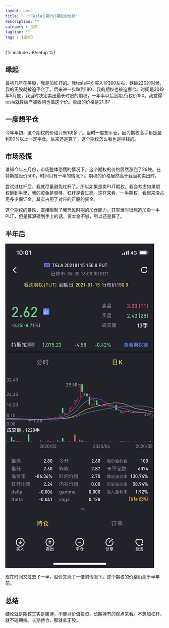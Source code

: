 ```yaml
---
layout: post
title: "一个Tesla长期PUT期权的分析"
description: ""
category : 投资
tagline: ""
tags : [投资]
---
```

{% include JB/setup %}


## 缘起

最初几年在美股，我是加杠杆的。我tesla平均买入价300左右，跌破220的时候，我的正股就被迫平仓了。后来进一步跌到180，我的期权也被迫挪仓。时间是2019年5月底，我当时决定卖出最长时限的期权，一年半以后到期,行权价150。我觉得tesla就算破产被收购也值这个价。卖出的价格是21.87


## 一度想平仓
今年年初，这个期权的价格只有1块多了。当时一度想平仓，因为期权高手都是盈利90%以上一定平仓。后来还是算了，这个期权怎么看也是挣钱的。

## 市场恐慌

谁知今年三月份，市场整体恐慌的情况下，这个期权的价格居然涨到了29块。在特斯拉股价500，时间只有一半的情况下。期权的价格居然高于我当初卖出时。


尝试过杠杆后，我就尽量避免杠杆了。所以如果是卖PUT期权，我会考虑如果期权砸到手里，我的资金是否够，杠杆是否过高。这样来看，一手期权，看起来没占用多少保证金，其实占用了对应的正股的资金。

这个期权的暴跌，直接限制了我恐慌时期的加仓能力。其实当时很想追加卖一手PUT，但是算算砸到手上的话，资本金不够，所以还是算了。

## 半年后
![价格曲线](./tesla_put.jpg)

现在时间又过去了一半，股价又涨了一倍的情况下。这个期权的价格仍高于半年前。

## 总结
结论就是期权其实是赌博，不能以价值投资、长期持有的观点来看。不想加杠杆，就不碰期权。长期持仓，那就拿正股。

